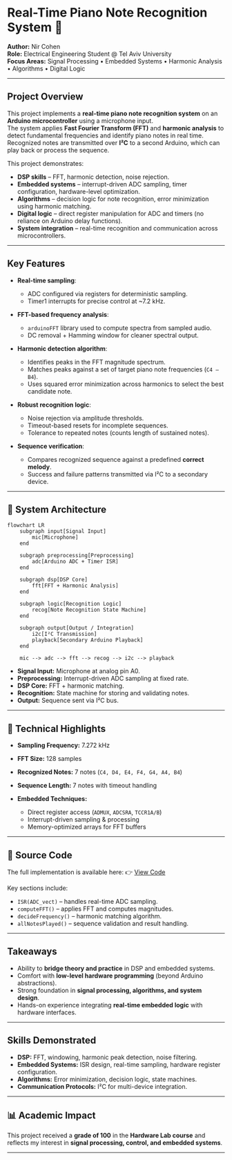 # Real-Time Piano Note Recognition System 🎹

**Author:** Nir Cohen  
**Role:** Electrical Engineering Student @ Tel Aviv University  
**Focus Areas:** Signal Processing • Embedded Systems • Harmonic Analysis • Algorithms • Digital Logic

---

## Project Overview
This project implements a **real-time piano note recognition system** on an **Arduino microcontroller** using a microphone input.  
The system applies **Fast Fourier Transform (FFT)** and **harmonic analysis** to detect fundamental frequencies and identify piano notes in real time.  
Recognized notes are transmitted over **I²C** to a second Arduino, which can play back or process the sequence.

This project demonstrates:
- **DSP skills** – FFT, harmonic detection, noise rejection.  
- **Embedded systems** – interrupt-driven ADC sampling, timer configuration, hardware-level optimization.  
- **Algorithms** – decision logic for note recognition, error minimization using harmonic matching.  
- **Digital logic** – direct register manipulation for ADC and timers (no reliance on Arduino delay functions).  
- **System integration** – real-time recognition and communication across microcontrollers.  

---

## Key Features
- **Real-time sampling**:  
  - ADC configured via registers for deterministic sampling.  
  - Timer1 interrupts for precise control at ~7.2 kHz.  

- **FFT-based frequency analysis**:  
  - `arduinoFFT` library used to compute spectra from sampled audio.  
  - DC removal + Hamming window for cleaner spectral output.  

- **Harmonic detection algorithm**:  
  - Identifies peaks in the FFT magnitude spectrum.  
  - Matches peaks against a set of target piano note frequencies (`C4 – B4`).  
  - Uses squared error minimization across harmonics to select the best candidate note.  

- **Robust recognition logic**:  
  - Noise rejection via amplitude thresholds.  
  - Timeout-based resets for incomplete sequences.  
  - Tolerance to repeated notes (counts length of sustained notes).  

- **Sequence verification**:  
  - Compares recognized sequence against a predefined **correct melody**.  
  - Success and failure patterns transmitted via I²C to a secondary device.  

---


## 📐 System Architecture

```mermaid
flowchart LR
    subgraph input[Signal Input]
        mic[Microphone]
    end

    subgraph preprocessing[Preprocessing]
        adc[Arduino ADC + Timer ISR]
    end

    subgraph dsp[DSP Core]
        fft[FFT + Harmonic Analysis]
    end

    subgraph logic[Recognition Logic]
        recog[Note Recognition State Machine]
    end

    subgraph output[Output / Integration]
        i2c[I²C Transmission]
        playback[Secondary Arduino Playback]
    end

    mic --> adc --> fft --> recog --> i2c --> playback
```

* **Signal Input:** Microphone at analog pin A0.
* **Preprocessing:** Interrupt-driven ADC sampling at fixed rate.
* **DSP Core:** FFT + harmonic matching.
* **Recognition:** State machine for storing and validating notes.
* **Output:** Sequence sent via I²C bus.

---

## 🚀 Technical Highlights

* **Sampling Frequency:** 7.272 kHz
* **FFT Size:** 128 samples
* **Recognized Notes:** 7 notes (`C4, D4, E4, F4, G4, A4, B4`)
* **Sequence Length:** 7 notes with timeout handling
* **Embedded Techniques:**

  * Direct register access (`ADMUX`, `ADCSRA`, `TCCR1A/B`)
  * Interrupt-driven sampling & processing
  * Memory-optimized arrays for FFT buffers

---

## 📂 Source Code

The full implementation is available here:
👉 [View Code](../piano-recognition.ino)

Key sections include:

* `ISR(ADC_vect)` – handles real-time ADC sampling.
* `computeFFT()` – applies FFT and computes magnitudes.
* `decideFrequency()` – harmonic matching algorithm.
* `allNotesPlayed()` – sequence validation and result handling.

---

## Takeaways

* Ability to **bridge theory and practice** in DSP and embedded systems.
* Comfort with **low-level hardware programming** (beyond Arduino abstractions).
* Strong foundation in **signal processing, algorithms, and system design**.
* Hands-on experience integrating **real-time embedded logic** with hardware interfaces.

---

## Skills Demonstrated

* **DSP:** FFT, windowing, harmonic peak detection, noise filtering.
* **Embedded Systems:** ISR design, real-time sampling, hardware register configuration.
* **Algorithms:** Error minimization, decision logic, state machines.
* **Communication Protocols:** I²C for multi-device integration.

---

## 📊 Academic Impact

This project received a **grade of 100** in the **Hardware Lab course** and reflects my interest in **signal processing, control, and embedded systems**.

---

